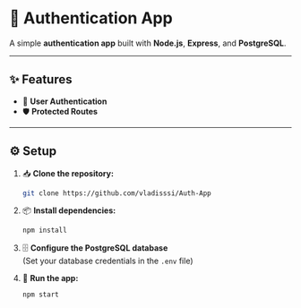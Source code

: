 # 🚀 **Authentication App**

A simple **authentication app** built with **Node.js**, **Express**, and **PostgreSQL**.

---

## ✨ **Features**

- 🔐 **User Authentication**  
- 🛡️ **Protected Routes**

---

## ⚙️ **Setup**

1. 📥 **Clone the repository:**  
   ```bash
   git clone https://github.com/vladisssi/Auth-App
   ```

2. 📦 **Install dependencies:**  
   ```bash
   npm install
   ```

3. 🗄️ **Configure the PostgreSQL database**  
   (Set your database credentials in the `.env` file)

4. 🚀 **Run the app:**  
   ```bash
   npm start
   ```
